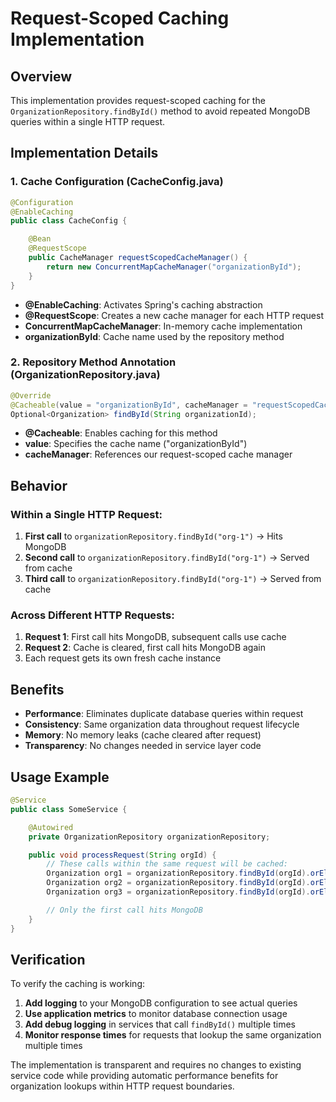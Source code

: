 # Request-Scoped Caching Implementation

## Overview

This implementation provides request-scoped caching for the `OrganizationRepository.findById()` method to avoid repeated
MongoDB queries within a single HTTP request.

## Implementation Details

### 1. Cache Configuration (CacheConfig.java)

```java
@Configuration
@EnableCaching
public class CacheConfig {

    @Bean
    @RequestScope
    public CacheManager requestScopedCacheManager() {
        return new ConcurrentMapCacheManager("organizationById");
    }
}
```

- **@EnableCaching**: Activates Spring's caching abstraction
- **@RequestScope**: Creates a new cache manager for each HTTP request
- **ConcurrentMapCacheManager**: In-memory cache implementation
- **organizationById**: Cache name used by the repository method

### 2. Repository Method Annotation (OrganizationRepository.java)

```java
@Override
@Cacheable(value = "organizationById", cacheManager = "requestScopedCacheManager")
Optional<Organization> findById(String organizationId);
```

- **@Cacheable**: Enables caching for this method
- **value**: Specifies the cache name ("organizationById")
- **cacheManager**: References our request-scoped cache manager

## Behavior

### Within a Single HTTP Request:

1. **First call** to `organizationRepository.findById("org-1")` → Hits MongoDB
2. **Second call** to `organizationRepository.findById("org-1")` → Served from cache
3. **Third call** to `organizationRepository.findById("org-1")` → Served from cache

### Across Different HTTP Requests:

1. **Request 1**: First call hits MongoDB, subsequent calls use cache
2. **Request 2**: Cache is cleared, first call hits MongoDB again
3. Each request gets its own fresh cache instance

## Benefits

- **Performance**: Eliminates duplicate database queries within request
- **Consistency**: Same organization data throughout request lifecycle
- **Memory**: No memory leaks (cache cleared after request)
- **Transparency**: No changes needed in service layer code

## Usage Example

```java
@Service
public class SomeService {

    @Autowired
    private OrganizationRepository organizationRepository;

    public void processRequest(String orgId) {
        // These calls within the same request will be cached:
        Organization org1 = organizationRepository.findById(orgId).orElse(null);
        Organization org2 = organizationRepository.findById(orgId).orElse(null); // From cache
        Organization org3 = organizationRepository.findById(orgId).orElse(null); // From cache

        // Only the first call hits MongoDB
    }
}
```

## Verification

To verify the caching is working:

1. **Add logging** to your MongoDB configuration to see actual queries
2. **Use application metrics** to monitor database connection usage
3. **Add debug logging** in services that call `findById()` multiple times
4. **Monitor response times** for requests that lookup the same organization multiple times

The implementation is transparent and requires no changes to existing service code while providing automatic performance
benefits for organization lookups within HTTP request boundaries.